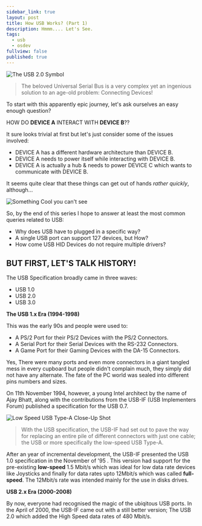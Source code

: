 ```yaml
---
sidebar_link: true
layout: post
title: How USB Works? (Part 1)
description: Hmmm.... Let's See.
tags:
  - usb
  - osdev
fullview: false
published: true
---
```

<!-- more -->
![The USB 2.0 Symbol](/images/usb20_symbol.jpg)

>The beloved Universal Serial Bus is a very complex yet an ingenious solution to an age-old problem: Connecting Devices!

To start with this apparently epic journey, let's ask ourselves an easy enough question?

HOW DO **DEVICE A** INTERACT WITH **DEVICE B**??

It sure looks trivial at first but let's just consider some of the issues involved:

* DEVICE A has a different hardware architecture than DEVICE B.
* DEVICE A needs to power itself while interacting with DEVICE B.
* DEVICE A is actually a hub & needs to power DEVICE C which wants to communicate with DEVICE B.


It seems  quite clear that these things can get out of hands *rather quickly*, although...

![Something Cool you can't see](/images/there_is_always_a_way.jpg)


So, by the end of this series I hope to answer at least the most common queries related to USB:

* Why does USB have to plugged in a specific way?
* A single USB port can support 127 devices, but How?
* How come USB HID Devices do not require multiple drivers?



## BUT FIRST, LET'S TALK HISTORY!

The USB Specification broadly came in three waves:

* USB 1.0
* USB 2.0
* USB 3.0

**The USB 1.x Era (1994-1998)**

This was the early 90s and people were used to:

* A PS/2 Port for their PS/2 Devices wiith the PS/2 Connectors.
* A Serial Port for their Serial Devices with the RS-232 Connectors.
* A Game Port for their Gaming Devices with the DA-15 Connectors.

Yes, There were many ports and even more connectors in a giant tangled mess in every cupboard
but people didn't complain much, they simply did not have any alternate. The fate of the PC world
was sealed into different pins numbers and sizes.

On 11th November 1994, however, a young Intel architect by the name of Ajay Bhatt, along with the
contributions from the USB-IF (USB Implementers Forum) published a specification for the USB 0.7.


![Low Speed USB Type-A Close-Up Shot](/images/TYPE_A.jpg)

>With the USB specification, the USB-IF had set out to pave the way for replacing an entire pile of different connectors with just one cable; the USB or more specifically the low-speed USB Type-A.


After an year of incremental development, the USB-IF presented the USB 1.0 specification in the November of '95
. This version had support for the pre-existing **low-speed** 1.5 Mbit/s which was ideal for low data
rate devices like Joysticks and finally for data rates upto 12Mbit/s which was called **full-speed**.
The 12Mbit/s rate was intended mainly for the use in disks drives.





**USB 2.x Era (2000-2008)**

By now, everyone had recognised the magic of the ubiqitous USB ports. In the April of 2000, the USB-IF came out with a still better version; The USB 2.0 which added the High Speed data rates of 480 Mbit/s.

